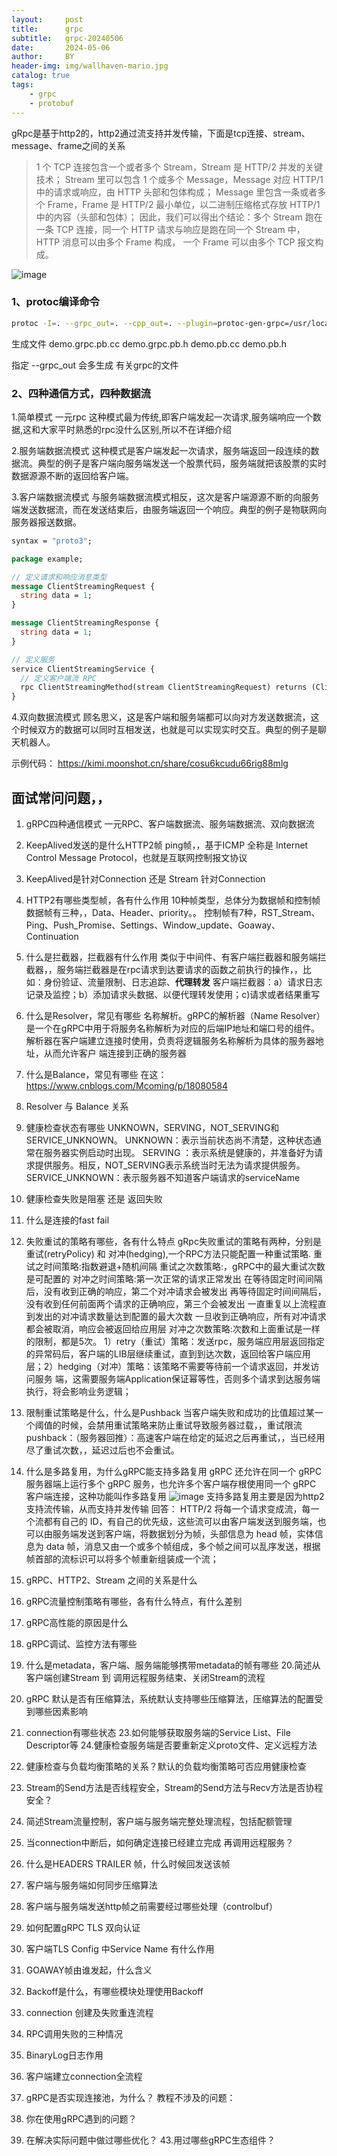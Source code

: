 ```yaml
---
layout:     post
title:      grpc
subtitle:   grpc-20240506
date:       2024-05-06
author:     BY
header-img: img/wallhaven-mario.jpg
catalog: true
tags:
    - grpc
    - protobuf
---
```


gRpc是基于http2的，http2通过流支持并发传输，下面是tcp连接、stream、message、frame之间的关系

> 1 个 TCP 连接包含一个或者多个 Stream，Stream 是 HTTP/2 并发的关键技术；
> Stream 里可以包含 1 个或多个 Message，Message 对应 HTTP/1 中的请求或响应，由 HTTP 头部和包体构成；
> Message 里包含一条或者多个 Frame，Frame 是 HTTP/2 最小单位，以二进制压缩格式存放 HTTP/1 中的内容（头部和包体）；
> 因此，我们可以得出个结论：多个 Stream 跑在一条 TCP 连接，同一个 HTTP 请求与响应是跑在同一个 Stream 中，
> HTTP 消息可以由多个 Frame 构成， 一个 Frame 可以由多个 TCP 报文构成。
>

![image](https://github.com/liyueo/liyueo.github.io/assets/119725085/47e8b010-9f68-48df-8daf-27f9e77ecaed)



### 1、protoc编译命令

```bash
protoc -I=. --grpc_out=. --cpp_out=. --plugin=protoc-gen-grpc=/usr/local/bin/grpc_cpp_plugin demo.proto
```
生成文件
demo.grpc.pb.cc
demo.grpc.pb.h
demo.pb.cc
demo.pb.h

指定 --grpc_out 会多生成 有关grpc的文件

### 2、四种通信方式，四种数据流
1.简单模式 一元rpc
这种模式最为传统,即客户端发起一次请求,服务端响应一个数据,这和大家平时熟悉的rpc没什么区别,所以不在详细介绍

2.服务端数据流模式
这种模式是客户端发起一次请求，服务端返回一段连续的数据流。典型的例子是客户端向服务端发送一个股票代码，服务端就把该股票的实时数据源源不断的返回给客户端。


3.客户端数据流模式
与服务端数据流模式相反，这次是客户端源源不断的向服务端发送数据流，而在发送结束后，由服务端返回一个响应。典型的例子是物联网向服务器报送数据。
```proto
syntax = "proto3";

package example;

// 定义请求和响应消息类型
message ClientStreamingRequest {
  string data = 1;
}

message ClientStreamingResponse {
  string data = 1;
}

// 定义服务
service ClientStreamingService {
  // 定义客户端流 RPC
  rpc ClientStreamingMethod(stream ClientStreamingRequest) returns (ClientStreamingResponse);
}
```


4.双向数据流模式
顾名思义，这是客户端和服务端都可以向对方发送数据流，这个时候双方的数据可以同时互相发送，也就是可以实现实时交互。典型的例子是聊天机器人。

示例代码：
https://kimi.moonshot.cn/share/cosu6kcudu66rig88mlg


## 面试常问问题，，
1. gRPC四种通信模式
    一元RPC、客户端数据流、服务端数据流、双向数据流
2. KeepAlived发送的是什么HTTP2帧
    ping帧，，基于ICMP 全称是 Internet Control Message Protocol，也就是互联网控制报文协议
3. KeepAlived是针对Connection 还是 Stream
    针对Connection
4. HTTP2有哪些类型帧，各有什么作用
    10种帧类型，总体分为数据帧和控制帧
   数据帧有三种，，Data、Header、priority。。
   控制帧有7种，RST_Stream、Ping、Push_Promise、Settings、Window_update、Goaway、Continuation         
6. 什么是拦截器，拦截器有什么作用
    类似于中间件、有客户端拦截器和服务端拦截器，，服务端拦截器是在rpc请求到达要请求的函数之前执行的操作，，比如：身份验证、流量限制、日志追踪、**代理转发**
    客户端拦截器：a）请求日志记录及监控；b）添加请求头数据、以便代理转发使用；c)请求或者结果重写
8. 什么是Resolver，常见有哪些
    名称解析。gRPC的解析器（Name Resolver）是一个在gRPC中用于将服务名称解析为对应的后端IP地址和端口号的组件。解析器在客户端建立连接时使用，负责将逻辑服务名称解析为具体的服务器地址，从而允许客户     端连接到正确的服务器
9. 什么是Balance，常见有哪些
    在这：https://www.cnblogs.com/Mcoming/p/18080584
10. Resolver 与 Balance 关系

11. 健康检查状态有哪些
    UNKNOWN，SERVING，NOT_SERVING和SERVICE_UNKNOWN。
    UNKNOWN：表示当前状态尚不清楚，这种状态通常在服务器实例启动时出现。
    SERVING ：表示系统是健康的，并准备好为请求提供服务。相反，NOT_SERVING表示系统当时无法为请求提供服务。
    SERVICE_UNKNOWN：表示服务器不知道客户端请求的serviceName
12. 健康检查失败是阻塞 还是 返回失败
13. 什么是连接的fast fail
14. 失败重试的策略有哪些，各有什么特点
    gRpc失败重试的策略有两种，分别是 重试(retryPolicy) 和 对冲(hedging),一个RPC方法只能配置一种重试策略.
    重试之时间策略:指数避退+随机间隔
    重试之次数策略:，gRPC中的最大重试次数是可配置的
    对冲之时间策略:第一次正常的请求正常发出
                    在等待固定时间间隔后，没有收到正确的响应，第二个对冲请求会被发出
                    再等待固定时间间隔后，没有收到任何前面两个请求的正确响应，第三个会被发出
                    一直重复以上流程直到发出的对冲请求数量达到配置的最大次数
                    一旦收到正确响应，所有对冲请求都会被取消，响应会被返回给应用层
    对冲之次数策略:次数和上面重试是一样的限制，都是5次。
    1）retry（重试）策略：发送rpc，服务端应用层返回指定的异常码后，客户端的LIB层继续重试，直到到达次数，返回给客户端应用层；2）hedging（对冲）策略：该策略不需要等待前一个请求返回，并发访问服务        端，这需要服务端Application保证幂等性，否则多个请求到达服务端执行，将会影响业务逻辑；
16. 限制重试策略是什么，什么是Pushback
    当客户端失败和成功的比值超过某一个阈值的时候，会禁用重试策略来防止重试导致服务器过载，，重试限流
    pushback：（服务器回推）：高速客户端在给定的延迟之后再重试，，当已经用尽了重试次数，，延迟过后也不会重试。
18. 什么是多路复用，为什么gRPC能支持多路复用
    gRPC 还允许在同一个 gRPC 服务器端上运行多个 gRPC 服务，也允许多个客户端存根使用同一个 gRPC 客户端连接，这种功能叫作多路复用
    ![image](https://github.com/liyueo/liyueo.github.io/assets/119725085/8faef5ee-d72b-484f-aa11-736d5522e1a9)
    支持多路复用主要是因为http2支持流传输，从而支持并发传输
    回答：    HTTP/2 将每一个请求变成流，每一个流都有自己的 ID，有自己的优先级，这些流可以由客户端发送到服务端，也可以由服务端发送到客户端，将数据划分为帧，头部信息为 head 帧，实体信息为 data 
              帧，消息又由一个或多个帧组成，多个帧之间可以乱序发送，根据帧首部的流标识可以将多个帧重新组装成一个流；

20. gRPC、HTTP2、Stream 之间的关系是什么
21. gRPC流量控制策略有哪些，各有什么特点，有什么差别
22. gRPC高性能的原因是什么
23. gRPC调试、监控方法有哪些
24. 什么是metadata，客户端、服务端能够携带metadata的帧有哪些
20.简述从客户端创建Stream 到 调用远程服务结束、关闭Stream的流程
25. gRPC 默认是否有压缩算法，系统默认支持哪些压缩算法，压缩算法的配置受到哪些因素影响
26. connection有哪些状态
23.如何能够获取服务端的Service List、File Descriptor等
24.健康检查服务端是否要重新定义proto文件、定义远程方法
27. 健康检查与负载均衡策略的关系？默认的负载均衡策略可否应用健康检查
28. Stream的Send方法是否线程安全，Stream的Send方法与Recv方法是否协程安全？
29. 简述Stream流量控制，客户端与服务端完整处理流程，包括配额管理
30. 当connection中断后，如何确定连接已经建立完成 再调用远程服务？
31. 什么是HEADERS TRAILER 帧，什么时候回发送该帧
32. 客户端与服务端如何同步压缩算法
33. 客户端与服务端发送http帧之前需要经过哪些处理（controlbuf）
34. 如何配置gRPC TLS 双向认证
35. 客户端TLS Config 中Service Name 有什么作用
36. GOAWAY帧由谁发起，什么含义
37. Backoff是什么，有哪些模块处理使用Backoff
38. connection 创建及失败重连流程
39. RPC调用失败的三种情况
40. BinaryLog日志作用
41. 客户端建立connection全流程
42. gRPC是否实现连接池，为什么？
教程不涉及的问题：
43. 你在使用gRPC遇到的问题？
44. 在解决实际问题中做过哪些优化？
43.用过哪些gRPC生态组件？
